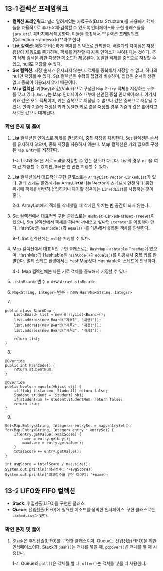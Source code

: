 ## 13-1 컬렉션 프레임워크

- **컬렉션 프레임워크**: 널리 알려져있는 자료구조(Data Structure)를 사용해서 객체들을 효율적으로 추가·삭제·검색할 수 있도록 인터페이스와 구현 클래스들을 `java.util` 패키지에서 제공한다. 이들을 총칭해서 **컬렉션 프레임워크(Collection Framework)**라고 한다.
- **List 컬렉션**: 배열과 비슷하게 객체를 인덱스로 관리한다. 배열과의 차이점은 저장 용량이 자동으로 증가하며, 객체를 저장할 때 자동 인덱스가 부여된다는 것이다. 추가·삭제·검색을 위한 다양한 메소드가 제공된다. 동일한 객체를 중복으로 저장할 수 있고, null도 저장할 수 있다.
- **Set 컬렉션**: 저장 순서가 유지되지 않는다. 객체를 중복해서 저장할 수 없고, 하나의 null만 저장할 수 있다. Set 컬렉션은 수학의 집합과 비슷하며, 집합은 순서와 상관없고 중복이 허용되지 않기 때문이다.
- **Map 컬렉션**: 키(Key)와 값(Value)으로 구성된 `Map.Entry` 객체를 저장하는 구조를 갖고 있다. `Entry`는 Map 인터페이스 내부에 선언된 중첩 인터페이스다. 여기서 키와 값은 모두 객체이며, 키는 중복으로 저장될 수 없으나 값은 중복으로 저장될 수 있다. 만약 기존에 저장된 키와 동일한 키로 값을 저장할 경우 기존의 값은 없어지고 새로운 값으로 대체된다.

### 확인 문제 및 풀이

1. List 컬렉션은 인덱스로 객체를 관리하며, 중복 저장을 허용한다. Set 컬렉션은 순서를 유지하지 않으며, 중복 저장을 허용하지 않는다. Map 컬렉션은 키와 값으로 구성된 `Map.Entry`를 저장한다.

   1-4. List와 Set은 서로 null을 저장할 수 있는 정도가 다르다. List의 경우 null을 여러 번 저장할 수 있지만, Set은 한 번만 저장할 수 있다.

2. List 컬렉션에서 대표적인 구현 클래스로는 `ArrayList·Vector·LinkedList`가 있다. 멀티 스레드 환경에서는 ArrayList보다는 Vector가 스레드에 안전하다. 중간 위치에 객체를 빈번히 삽입하거나 제거할 경우에는 `LinkedList`를 사용하는 것이 좋다.

   2-3. ArrayList에서 객체를 삭제했을 때 삭제된 위치는 빈 공간이 되지 않는다.

3. Set 컬렉션에서 대표적인 구현 클래스로는 `HashSet·LinkedHashSet·TreeSet`이 있으며, Set 컬렉션에서 객체를 하나씩 꺼내오고 싶다면 `Iterator`를 이용해야 한다. HashSet은 `hashCode()`와 `equals()`를 이용해서 중복된 객체를 판별한다.

   3-4. Set 컬렉션에는 null을 저장할 수 있다.

4. Map 컬렉션에서 대표적인 구현 클래스로는 `HashMap·Hashtable·TreeMap`이 있으며, HashMap과 Hashtable은 `hashCode()`와 `equals()`를 이용해서 중복 키를 판별한다. 멀티 스레드 환경에서는 HashMap보다 Hashtable이 스레드에 안전하다.

   4-4. Map 컬렉션에는 다른 키로 객체를 중복해서 저장할 수 있다.

5. `List<Board>` 변수 = new `ArrayList<Board>`
6. `Map<String, Integer>` 변수 = new `HashMap<String, Integer>`
7.

```
public class BoardDao {
	List<Board> list = new ArrayList<Board>();
	list.address(new Board("제목1", "내용1"));
	list.address(new Board("제목2", "내용2"));
	list.address(new Board("제목3", "내용3"));

	return list;
}
```

8.

```
@Override
public int hashCode() {
	return studentNum;
}

@Override
public boolean equals(Object obj) {
	if(!(obj instanceof Student)) return false;
	Student student = (Student) obj;
	if(studentNum != student.studentNum) return false;
	return true;
}
```

9.

```
Set<Map.Entry<String, Integer>> entrySet = map.entrySet();
for(Map.Entry<String, Integer> entry : entrySet) {
	if(entry.getValue()>maxScore) {
		name = entry.getKey();
		maxScore = entry.getValue();
	}
	totalScore += entry.getValue();
}

int avgScore = totalScore / map.size();
System.out.println("평균점수: "+avgScore);
System.out.println("최고점수를 받은 아이디: "+name);
```

## 13-2 LIFO와 FIFO 컬렉션

- **Stack**: 후입선출(LIFO)을 구현한 클래스
- **Queue**: 선입선출(FIFO)에 필요한 메소드를 정의한 인터페이스. 구현 클래스로는 `LinkedList`가 있다.

### 확인 문제 및 풀이

1. Stack은 후입선출(LIFO)를 구현한 클래스이며, Queue는 선입선출(FIFO)을 위한 인터페이스이다. Stack의 `push()`는 객체를 넣을 때, `popover()`은 객체를 뺄 때 사용한다.

   1-4. Queue의 `poll()`은 객체를 뺄 때, `offer()`는 객체를 넣을 때 사용한다.
